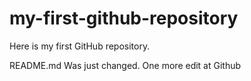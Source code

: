 # my-first-github-repository
Here is my first GitHub repository.

README.md Was just changed. One more edit at Github
